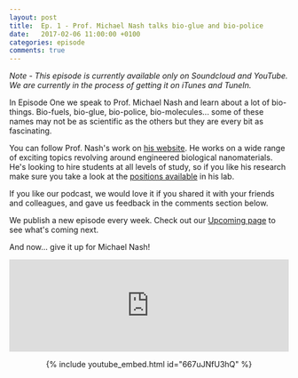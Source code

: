 ```yaml
---
layout: post
title:  Ep. 1 - Prof. Michael Nash talks bio-glue and bio-police
date:   2017-02-06 11:00:00 +0100
categories: episode
comments: true
---
```

*Note - This episode is currently available only on Soundcloud and YouTube. We are currently in the process of getting it on iTunes and TuneIn.*

In Episode One we speak to Prof. Michael Nash and learn about a lot of bio- things. Bio-fuels, bio-glue, bio-police, bio-molecules... some of these names may not be as scientific as the others but they are every bit as fascinating.

You can follow Prof. Nash's work on [his website](http://www.chemie.unibas.ch/~nashm/The_Nash_Lab/Home.html). He works on a wide range of exciting topics revolving around engineered biological nanomaterials. He's looking to hire students at all levels of study, so if you like his research make sure you take a look at the [positions available](http://www.chemie.unibas.ch/~nashm/The_Nash_Lab/Positions_Available.html) in his lab.

If you like our podcast, we would love it if you shared it with your friends and colleagues, and gave us feedback in the comments section below. 

We publish a new episode every week. Check out our [Upcoming page](/upcoming) to see what's coming next.

And now... give it up for Michael Nash!

<p id="soundcloud-embed"><iframe width="100%" height="166" scrolling="no" frameborder="no" src="https://w.soundcloud.com/player/?url=https%3A//api.soundcloud.com/tracks/306111235&amp;color=ff5500&amp;auto_play=false&amp;hide_related=false&amp;show_comments=true&amp;show_user=true&amp;show_reposts=false"></iframe></p>

<p style="text-align:center" id="youtube-embed">{% include youtube_embed.html id="667uJNfU3hQ" %}</p> 


